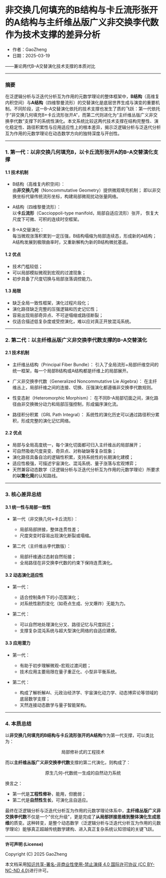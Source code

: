 # **非交换几何填充的B结构与卡丘流形张开的A结构与主纤维丛版广义非交换李代数作为技术支撑的差异分析**

- 作者：GaoZheng
- 日期：2025-03-19

——兼论两代B–A交替演化技术支撑的本质对比

---

### 摘要

在泛逻辑分析与泛迭代分析互为作用的元数学理论的整体框架中，**B结构**（高维复内积空间）与**A结构**（四维黎曼流形）的交替演化是底层世界生成与演变的重要机制。不同阶段，这一B–A交替演化依托的技术支撑也发生了质的飞跃：第一代依托于“非交换几何填充B+卡丘流形张开A”，而第二代则进化为“主纤维丛版广义非交换李代数”支撑下的系统性演化。本文系统比较这两代技术支撑在结构完整性、演化稳定性、路径积累性与应用适应性上的根本差异，揭示泛逻辑分析与泛迭代分析互为作用的元数学理论在动态数学方向的独特深度与开创性。

---

### 1. 第一代：以非交换几何填充B，以卡丘流形张开A的B–A交替演化支撑

#### 1.1 技术机制

- B结构（高维复内积空间）：  
  由**非交换几何**（Noncommutative Geometry）提供微观填充机制；
  即以非交换坐标代替传统流形坐标，构建局部微观扰动张量网络。

- A结构（四维黎曼流形）：  
  以**卡丘流形**（Caccioppoli-type manifold，局部自适应流形）张开，
  恢复大尺度下可微、可积的连续时空框架。

- B→A交替演化：  
  每当微观涨落积累到一定压强，B结构塌缩为局部连续态，形成新的A结构；
  A结构发展到极限曲率时，又重新解构为新的B结构微扰基底。

#### 1.2 优点

- 技术门槛较低；
- 可以局部模拟微观到宏观的过渡现象；
- 初步具备了尺度切换与局部涨落调控能力。

#### 1.3 局限

- 缺乏全局一致性框架，演化过程片段化；
- 演化路径缺乏完整的压强逻辑和历史记忆性；
- 容易出现局部奇异点、不可逆塌缩或路径断裂；
- 仅适合描述低复杂度或受控演化，难以应对真正开放混沌系统。

---

### 2. 第二代：以主纤维丛版广义非交换李代数支撑的B–A交替演化

#### 2.1 技术机制

- 主纤维丛结构（Principal Fiber Bundle）：
  引入了全局流形+局部纤维空间的统一框架，每一个局部B结构或A结构都是纤维上的局部展开。

- 广义非交换李代数（Generalized Noncommutative Lie Algebra）：
  在主纤维丛上，局部纤维之间的连接、切换、压强演化都遵循非交换李代数规则。

- 性变态射（Heteromorphic Morphism）：
  在不同B–A局部切面之间，演化路径由非交换微分动力和局部压强控制，形成偏序演化流。

- 路径积分积累（GRL Path Integral）：
  系统性的演化历史可以通过路径积分累积，形成完整的演化记忆网络。

#### 2.2 优点

- 局部与全局高度统一，每个演化切面都可归入主纤维丛的局部展开；
- 可自然吸收尺度突变、奇异点、对称破缺等复杂现象；
- 演化路径具备自洽的逻辑性积累，支持系统性的长期演化建模；
- 适应性极强，可描述宇宙演化、混沌系统、量子涨落与宏观博弈；
- 天然兼容动态数学（泛逻辑分析与泛迭代分析互为作用的元数学理论）所要求的**以繁化简**的认知路线。

---

### 3. 核心差异总结

#### 3.1 统一性与局部一致性

- 第一代（非交换几何+卡丘流形）：  
  - 局部局部拼接，整体连贯性差；
  - 尺度突变时容易出现演化断裂或塌缩。

- 第二代（主纤维丛李代数版）：  
  - 局部纤维通过态射自然衔接；
  - 全局路径在非交换李代数的约束下保持连贯演化。

#### 3.2 动态演化适应性

- 第一代：  
  - 适合控制条件下的小范围演化；
  - 对系统性剧烈变化（如奇点生成、分叉爆炸）无能为力。

- 第二代：  
  - 可以自然地处理演化分叉、路径记忆与尺度跃迁；
  - 支撑复杂混沌系统与超大型演化网络的自适应建模。

#### 3.3 应用潜力

- 第一代：  
  - 有助于初步理解微观–宏观过渡问题；
  - 技术应用主要局限在量子重正化、小型非平衡系统。

- 第二代：  
  - 构成了解析解AI、元政治经济学、宇宙演化动力学、动态博弈论等领域的底层数学支撑；
  - 天然连接动态数学与量子智能架构。

---

### 4. 本质总结

以**非交换几何填充的B结构与卡丘流形张开的A结构**作为第一代支撑，可以类比为：

$$
\text{局部修补式的工程技术} 
$$

而以**主纤维丛版广义非交换李代数**支撑的第二代演化，则构成了：

$$
\text{原生几何–代数统一生成的自然动力系统}
$$

换言之：

- 第一代是**工程性修补**，能用，但脆弱；
- 第二代是**自然性生长**，可演化且自适应。

最终在泛逻辑分析与泛迭代分析互为作用的元数学理论体系中，**主纤维丛版广义非交换李代数**不仅是一个"优化升级"，更是完成了**从局部拼接思维到整体演化生成思维**的质变。这种转变，是整个动态数学（泛逻辑分析与泛迭代分析互为作用的元数学理论）能够真正超越传统数学建构、进入真正复杂系统认知领域的关键飞跃。

---

**许可声明 (License)**

Copyright (C) 2025 GaoZheng 

本文档采用[知识共享-署名-非商业性使用-禁止演绎 4.0 国际许可协议 (CC BY-NC-ND 4.0)](https://creativecommons.org/licenses/by-nc-nd/4.0/deed.zh-Hans)进行许可。
